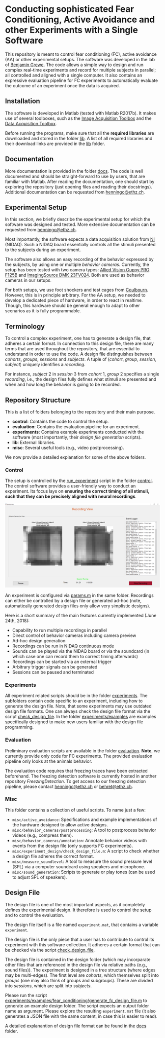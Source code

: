 # Conducting sophisticated Fear Conditioning, Active Avoidance and other Experiments with a Single Software 

This repository is meant to control fear conditioning (FC), active avoidance (AA) or other experimental setups. The software was developed in the lab of [Benjamin Grewe](https://www.ini.uzh.ch/people/bgrewe). The code allows a simple way to design and run complex real-time experiments and record for multiple subjects in parallel; all controlled and aligned with a single computer. It also contains an expressive evaluation pipeline for FC experiments to automatically evaluate the outcome of an experiment once the data is acquired.

## Installation

The software is developed in Matlab (tested with Matlab R2017b). It makes use of several toolboxes, such as the [Image Acquisition Toolbox](https://ch.mathworks.com/products/imaq.html) and the [Data Acquisition Toolbox](https://ch.mathworks.com/products/daq.html).

Before running the programs, make sure that all the **required libraries** are downloaded and stored in the folder [lib](lib). A list of all required libraries and their download links are provided in the [lib](lib) folder.

## Documentation

More documentation is provided in the folder [docs](docs). The code is well documented and should be straight-forward to use by users, that are familiar with Matlab. After reading the documentation, one should start by exploring the repository (just opening files and reading their docstrings). Additional documentation can be requested from <henningc@ethz.ch>.

## Experimental Setup

In this section, we briefly describe the experimental setup for which the software was designed and tested. More extensive documentation can be requested from <henningc@ethz.ch>.

Most importantly, the software expects a data acquisition solution from [NI](http://www.ni.com/data-acquisition/) (NIDAQ). Such a NIDAQ board essentially controls all the stimuli presented to the subjects during an experiment.

The software also allows an easy recording of the behavior expressed by the subjects, by using one or multiple *behavior cameras*. Currently, the setup has been tested with two camera types: [Allied Vision Guppy PRO F125B](https://www.alliedvision.com/en/products/cameras/detail/Guppy%20PRO/F-125.html) and [ImagingSource DMK 23FV024](https://www.theimagingsource.com/products/industrial-cameras/firewire-800-monochrome/dmk23fv024/). Both are used as behavior cameras in our setups.

For both setups, we use foot shockers and test cages from [Coulbourn](https://www.coulbourn.com). However, this is in principle arbitrary. For the AA setup, we needed to develop a dedicated piece of hardware, in order to react in realtime. Though, this hardware should be general enough to adapt to other scenarios as it is fully programmable.

## Terminology

To control a complex experiment, one has to generate a design file, that adheres a certain format. In connection to this design file, there are many terms that are used throughout the repository, that are essential to understand in order to use the code. A design file distinguishes between *cohorts*, *groups*, *sessions* and *subjects*. A tuple of (*cohort*, *group*, *session*, *subject*) uniquely identifies a *recording*.

For instance, *subject* 2 in *session* 3 from *cohort* 1, *group* 2 specifies a single *recording*, i.e., the design files fully defines what stimuli are presented and when and how long the behavior is going to be recorded. 

## Repository Structure

This is a list of folders belonging to the repository and their main purpose.
* **control**: Contains the code to control the setup.
* **evaluation**: Contains the evaluation pipeline for an experiment.
* **experiments**: Contains example experiments conducted with the software (most importantly, their *design file generation* scripts).
* **lib**: External libraries.
* **misc**: Several useful tools (e.g., video postprocessing).

We now provide a detailed explanation for some of the above folders.

### Control

The setup is controlled by the [run_experiment](control/run_experiment.m) script in the folder [control](control). The control software provides a user-friendly way to conduct an experiment. Its focus lays on **ensuring the correct timing of all stimuli, such that they can be precisely aligned with neural recordings**.

![A screenshot of the control software during a recording. Note, the content is blurred.](docs/imgs/recording_view_screenshot.PNG)

An experiment is configured via [params.m](control/params.m) in the same folder. Recordings can either be controlled by a design file or generated ad-hoc (note, automatically generated design files only allow very simplistic designs).

Here is a short summary of the main features currently implemented (June 24th, 2018):
* Capability to run multiple recordings in parallel
* Direct control of behavior cameras including camera preview
* Ad-hoc design generation
* Recordings can be run in NIDAQ continuous mode
* Sounds can be played via the NIDAQ board or via the soundcard (in which case one can record them to correct timing afterwards)
* Recordings can be started via an external trigger
* Arbitrary trigger signals can be generated
* Sessions can be paused and terminated

### Experiments
All experiment related scripts should be in the folder [experiments](experiments). The subfolders contain code specific to an experiment, including how to generate the design file. Note, that some experiments may use outdated design file formats. One can always check the design file format via the script [check_design_file](misc/experiment_design/check_design_file.m). In the folder [experiments/examples](experiments/examples) are examples specifically designed to make new users familiar with the design file programming. 

### Evaluation
Preliminary evaluation scripts are available in the folder [evaluation](evaluation). **Note**, we currently provide only code for FC experiments. The provided evaluation pipeline only looks at the animals behavior.

The evaluation code requires that freezing traces have been extracted beforehand. The freezing detection software is currently hosted in another repository *FreezingDetection*. To get access to our freezing detection pipeline, please contact <henningc@ethz.ch> or <behret@ethz.ch>.

### Misc

This folder contains a collection of useful scripts. To name just a few:
* `misc/active_avoidance`: Specifications and example implementations of the hardware designed to allow active designs.
* `misc/behavior_cameras/postprocessing`: A tool to postprocess behavior videos (e.g., compress them).
* `misc/behavior_cameras/annotation`: Annotate behavior videos with events from the design file (only supports FC experiments).
* `misc/experiment_design/check_design_file.m`: A script to check whether a design file adheres the correct format.
* `misc/measure_soundlevel`: A tool to measure the sound pressure level (SPL) via a computer soundcard using speakers and microphone.
* `misc/sound_generation`: Scripts to generate or play tones (can be used to adjust SPL of speakers).

## Design File

The design file is one of the most important aspects, as it completely defines the experimental design. It therefore is used to control the setup and to control the evaluation.

The design file itself is a file named `experiment.mat`, that contains a variable `experiment`.

The design file is the only piece that a user has to contribute to control its experiment with this software collection. It adheres a certain format that can be checked via the script [check_design_file](misc/experiment_design/check_design_file.m).

The design file is contained in the design folder (which may incorparate other files that are referenced in the design file via relative paths (e.g., sound files)). The experiment is designed in a tree structure (where edges may be multi-edges). The first level are *cohorts*, which themselves split into *groups* (one may also think of groups and subgroups). These are divided into *sessions*, which are split into *subjects*.

Please run the script [experiments/examples/fear_conditioning/generate_fc_design_file.m](experiments/examples/fear_conditioning/generate_fc_design_file.m) to generate an example design folder. The script expects an output folder name as argument. Please explore the resulting `experiment.mat` file (it also generates a JSON file with the same content, in case this is easier to read).

A detailed explanantion of design file format can be found in the [docs](docs) folder.
